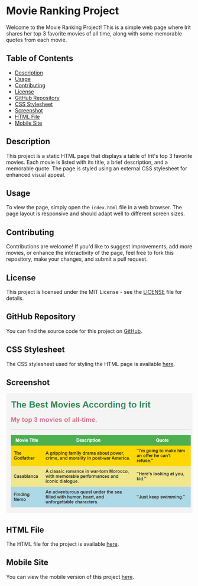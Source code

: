 # Movie Ranking Project

Welcome to the Movie Ranking Project! This is a simple web page where Irit shares her top 3 favorite movies of all time, along with some memorable quotes from each movie.

## Table of Contents

- [Description](#description)
- [Usage](#usage)
- [Contributing](#contributing)
- [License](#license)
- [GitHub Repository](#github-repository)
- [CSS Stylesheet](#css-stylesheet)
- [Screenshot](#screenshot)
- [HTML File](#html-file)
- [Mobile Site](#mobile-site)

## Description

This project is a static HTML page that displays a table of Irit's top 3 favorite movies. Each movie is listed with its title, a brief description, and a memorable quote. The page is styled using an external CSS stylesheet for enhanced visual appeal.

## Usage

To view the page, simply open the `index.html` file in a web browser. The page layout is responsive and should adapt well to different screen sizes.

## Contributing

Contributions are welcome! If you'd like to suggest improvements, add more movies, or enhance the interactivity of the page, feel free to fork this repository, make your changes, and submit a pull request.

## License

This project is licensed under the MIT License - see the [LICENSE](LICENSE) file for details.

## GitHub Repository

You can find the source code for this project on [GitHub](https://github.com/IritTo/Movie-Ranking-Project-HTML-CSS).

## CSS Stylesheet

The CSS stylesheet used for styling the HTML page is available [here](https://github.com/IritTo/Movie-Ranking-Project-HTML-CSS/blob/main/Movie%20Ranking%20Project/stylesheetM.css).

## Screenshot

![Movie Ranking Project Screenshot](https://github.com/IritTo/Movie-Ranking-Project-HTML-CSS/blob/main/Movie%20Ranking%20Project/Screenshot%20Movie%20Ranking%20Project.png)

## HTML File

The HTML file for the project is available [here](https://github.com/IritTo/Movie-Ranking-Project-HTML-CSS/blob/main/Movie%20Ranking%20Project/index.html).

## Mobile Site

You can view the mobile version of this project [here](https://iritto.github.io/Movie-Ranking-Project-HTML-CSS/).
